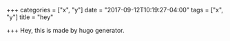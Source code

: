 +++
categories = ["x", "y"]
date = "2017-09-12T10:19:27-04:00"
tags = ["x", "y"]
title = "hey"

+++
Hey, this is made by hugo generator.
